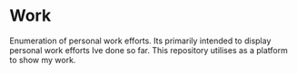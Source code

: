 # Work
Enumeration of personal work efforts.
Its primarily intended to display personal work efforts Ive done so far. This repository utilises as a platform to show my work.
